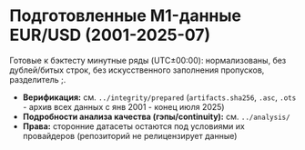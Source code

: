 # Подготовленные M1-данные EUR/USD (2001-2025-07)

Готовые к бэктесту минутные ряды (UTC±00:00): нормализованы, без дублей/битых строк, без искусственного заполнения пропусков, разделитель ;.

- **Верификация:** см. `../integrity/prepared` (`artifacts.sha256`, `.asc`, `.ots` - архив всех данных с янв 2001 - конец июля 2025)
- **Подробности анализа качества (гэпы/continuity):** см. `../analysis/`
- **Права:** сторонние датасеты остаются под условиями их провайдеров (репозиторий не релицензирует данные)